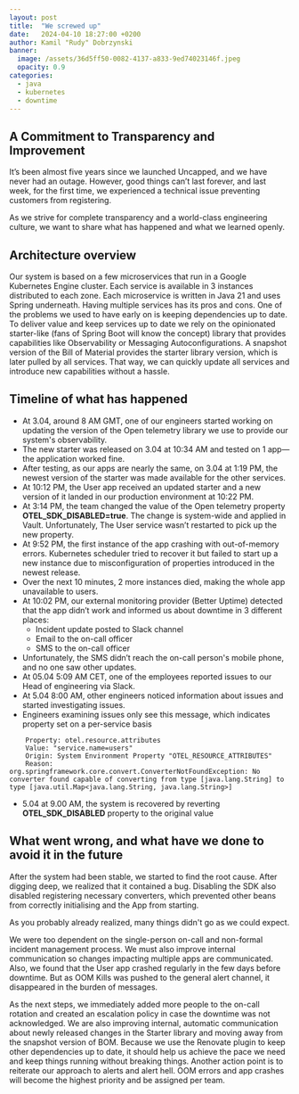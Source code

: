 ```yaml
---
layout: post
title:  "We screwed up"
date:   2024-04-10 18:27:00 +0200
author: Kamil "Rudy" Dobrzynski
banner: 
  image: /assets/36d5ff50-0082-4137-a833-9ed74023146f.jpeg
  opacity: 0.9
categories: 
  - java
  - kubernetes
  - downtime
---
```

##  A Commitment to Transparency and Improvement 
It’s been almost five years since we launched Uncapped, and we have never had an outage. However, good things can’t last forever, and last week, for the first time, we experienced a technical issue preventing customers from registering.

As we strive for complete transparency and a world-class engineering culture, we want to share what has happened and what we learned openly.

## Architecture overview

Our system is based on a few microservices that run in a Google Kubernetes Engine cluster. Each service is available in 3 instances distributed to each zone.
Each microservice is written in Java 21 and uses Spring underneath.
Having multiple services has its pros and cons. One of the problems we used to have early on is keeping dependencies up to date. To deliver value and keep services up to date we rely on the opinionated starter-like (fans of Spring Boot will know the concept) library that provides capabilities like Observability or Messaging Autoconfigurations. A snapshot version of the Bill of Material provides the starter library version, which is later pulled by all services. That way, we can quickly update all services and introduce new capabilities without a hassle.

## Timeline of what has happened

- At 3.04, around 8 AM GMT, one of our engineers started working on updating the version of the Open telemetry library we use to provide our system's observability.
- The new starter was released on 3.04 at 10:34 AM and tested on 1 app—the application worked fine.
- After testing, as our apps are nearly the same, on 3.04 at 1:19 PM, the newest version of the starter was made available for the other services.
- At 10:12 PM, the User app received an updated starter and a new version of it landed in our production environment at 10:22 PM.
- At 3:14 PM, the team changed the value of the Open telemetry property **OTEL_SDK_DISABLED=true**. The change is system-wide and applied in Vault. Unfortunately, The User service wasn’t restarted to pick up the new property.
- At 9:52 PM, the first instance of the app crashing with out-of-memory errors. Kubernetes scheduler tried to recover it but failed to start up a new instance due to misconfiguration of properties introduced in the newest release.
- Over the next 10 minutes, 2 more instances died, making the whole app unavailable to users.
- At 10:02 PM, our external monitoring provider (Better Uptime) detected that the app didn’t work and informed us about downtime in 3 different places:
    - Incident update posted to Slack channel
    - Email to the on-call officer
    - SMS to the on-call officer
- Unfortunately, the SMS didn’t reach the on-call person's mobile phone, and no one saw other updates.
- At 05.04 5:09 AM CET, one of the employees reported issues to our Head of engineering via Slack.
- At 5.04 8:00 AM, other engineers noticed information about issues and started investigating issues.
- Engineers examining issues only see this message, which indicates property set on a per-service basis

```properties
    Property: otel.resource.attributes
    Value: "service.name=users"
    Origin: System Environment Property "OTEL_RESOURCE_ATTRIBUTES"
    Reason: org.springframework.core.convert.ConverterNotFoundException: No converter found capable of converting from type [java.lang.String] to type [java.util.Map<java.lang.String, java.lang.String>]
```

- 5.04 at 9.00 AM, the system is recovered  by reverting **OTEL_SDK_DISABLED** property to the original value

## What went wrong, and what have we done to avoid it in the future

After the system had been stable, we started to find the root cause.
After digging deep, we realized that it contained a bug. Disabling the SDK also disabled registering necessary converters, which prevented other beans from correctly initialising and the App from starting.

As you probably already realized, many things didn't go as we could expect.

We were too dependent on the single-person on-call and non-formal incident management process. We must also improve internal communication so changes impacting multiple apps are communicated. Also, we found that the User app crashed regularly in the few days before downtime. But as OOM Kills was pushed to the general alert channel, it disappeared in the burden of messages.

As the next steps, we immediately added more people to the on-call rotation and created an escalation policy in case the downtime was not acknowledged.
We are also improving internal, automatic communication about newly released changes in the Starter library and moving away from the snapshot version of BOM. Because we use the Renovate plugin to keep other dependencies up to date, it should help us achieve the pace we need and keep things running without breaking things.
Another action point is to reiterate our approach to alerts and alert hell. OOM errors and app crashes will become the highest priority and be assigned per team.